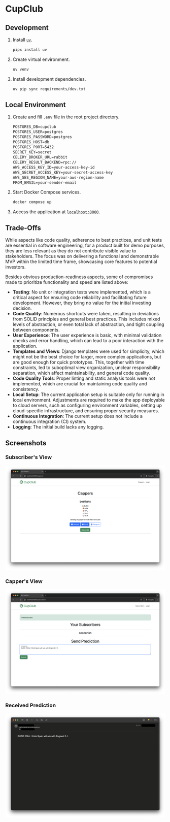 # CupClub

## Development

1. Install [`uv`](https://github.com/astral-sh/uv).

    ```sh
    pipx install uv
    ```

1. Create virtual environment.

    ```sh
    uv venv
    ```

1. Install development dependencies.

    ```sh
    uv pip sync requirements/dev.txt
    ```

## Local Environment

1. Create and fill `.env` file in the root project directory.

    ```
    POSTGRES_DB=cupclub
    POSTGRES_USER=postgres
    POSTGRES_PASSWORD=postgres
    POSTGRES_HOST=db
    POSTGRES_PORT=5432
    SECRET_KEY=secret
    CELERY_BROKER_URL=rabbit
    CELERY_RESULT_BACKEND=rpc://
    AWS_ACCESS_KEY_ID=your-access-key-id
    AWS_SECRET_ACCESS_KEY=your-secret-access-key
    AWS_SES_REGION_NAME=your-aws-region-name
    FROM_EMAIL=your-sender-email
    ```

1. Start Docker Compose services.

    ```sh
    docker compose up
    ```

1. Access the application at [`localhost:8000`](http://localhost:8000).


## Trade-Offs

While aspects like code quality, adherence to best practices, and unit tests are essential in software engineering, for a product built for demo purposes, they are less relevant as they do not contribute visible value to stakeholders. The focus was on delivering a functional and demonstrable MVP within the limited time frame, showcasing core features to potential investors.

Besides obvious production-readiness aspects, some of compromises made to prioritize functionality and speed are listed above:

- **Testing**: No unit or integration tests were implemented, which is a critical aspect for ensuring code reliability and facilitating future development. However, they bring no value for the initial investing decision.
- **Code Quality**: Numerous shortcuts were taken, resulting in deviations from SOLID principles and general best practices. This includes mixed levels of abstraction, or even total lack of abstraction, and tight coupling between components.
- **User Experience**: The user experience is basic, with minimal validation checks and error handling, which can lead to a poor interaction with the application.
- **Templates and Views**: Django templates were used for simplicity, which might not be the best choice for larger, more complex applications, but
are good enough for quick prototypes. This, together with time constraints, led to suboptimal view organization, unclear responsibility separation,
which affect maintainability, and general code quality.
- **Code Quality Tools**: Proper linting and static analysis tools were not implemented, which are crucial for maintaining code quality and consistency.
- **Local Setup**: The current application setup is suitable only for running in local environment. Adjustments are required to make the app deployable to cloud servers, such as configuring environment variables, setting up cloud-specific infrastructure, and ensuring proper security measures.
- **Continuous Integration**: The current setup does not include a continuous integration (CI) system. 
- **Logging**: The initial build lacks any logging. 


## Screenshots

### Subscriber's View

![cappers](./img/cappers.png)

### Capper's View

![subscribers](./img/subscribers.png)

### Received Prediction

![prediction](./img/email.png)
